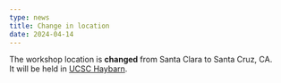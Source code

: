 ```yaml
---
type: news
title: Change in location
date: 2024-04-14
---
```


The workshop location is **changed** from Santa Clara to Santa Cruz, CA.  
It will be held in [UCSC Haybarn](https://cowellhaybarn.ucsc.edu/).